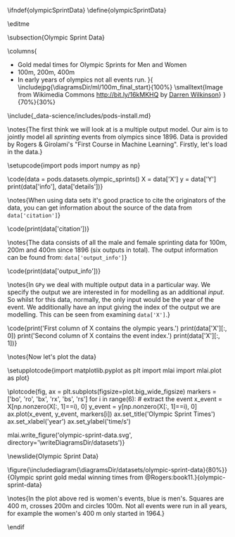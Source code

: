 \ifndef{olympicSprintData}
\define{olympicSprintData}

\editme

\subsection{Olympic Sprint Data}

\columns{
* Gold medal times for Olympic Sprints for Men and Women
* 100m, 200m, 400m
* In early years of olympics not all events run.
}{
\includejpg{\diagramsDir/ml/100m_final_start}{100%}
\smalltext{Image from Wikimedia Commons <http://bit.ly/16kMKHQ> by [Darren Wilkinson](https://www.staff.ncl.ac.uk/d.j.wilkinson/)}
}{70%}{30%}

\include{_data-science/includes/pods-install.md}

\notes{The first think we will look at is a multiple output model. Our aim is to jointly model all *sprinting* events from olympics since 1896. Data is provided by Rogers & Girolami's "First Course in Machine Learning". Firstly, let's load in the data.}

\setupcode{import pods
import numpy as np}

\code{data = pods.datasets.olympic_sprints()
X = data['X']
y = data['Y']
print(data['info'], data['details'])}

\notes{When using data sets it's good practice to cite the originators of the data, you can get information about the source of the data from `data['citation']`}

\code{print(data['citation'])}

\notes{The data consists of all the male and female sprinting data for 100m, 200m and 400m since 1896 (six outputs in total). The output information can be found from: `data['output_info']`}

\code{print(data['output_info'])}

\notes{In `GPy` we deal with multiple output data in a particular way. We specify the output we are interested in for modelling as an additional *input*. So whilst for this data, normally, the only input would be the year of the event. We additionally have an input giving the index of the output we are modelling. This can be seen from examining `data['X']`.}

\code{print('First column of X contains the olympic years.')
print(data['X'][:, 0])
print('Second column of X contains the event index.')
print(data['X'][:, 1])}

\notes{Now let's plot the data}

\setupplotcode{import matplotlib.pyplot as plt
import mlai
import mlai.plot as plot}

\plotcode{fig, ax = plt.subplots(figsize=plot.big_wide_figsize)
markers = ['bo', 'ro', 'bx', 'rx', 'bs', 'rs']
for i in range(6):
    # extract the event 
    x_event = X[np.nonzero(X[:, 1]==i), 0]
    y_event = y[np.nonzero(X[:, 1]==i), 0]
    ax.plot(x_event, y_event, markers[i])
ax.set_title('Olympic Sprint Times')
ax.set_xlabel('year')
ax.set_ylabel('time/s')

mlai.write_figure('olympic-sprint-data.svg', directory='\writeDiagramsDir/datasets')}

\newslide{Olympic Sprint Data}

\figure{\includediagram{\diagramsDir/datasets/olympic-sprint-data}{80%}}{Olympic sprint gold medal winning times from @Rogers:book11.}{olympic-sprint-data}

\notes{In the plot above red is women's events, blue is men's. Squares are 400 m, crosses 200m and circles 100m. Not all events were run in all years, for example the women's 400 m only started in 1964.}


\endif
